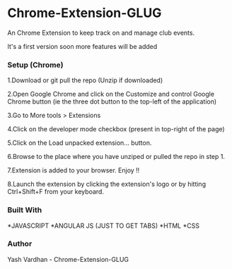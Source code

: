 # Chrome-Extension-GLUG

An Chrome Extension to keep track on and manage club events. 

It's a first version soon more features  will be added 



### Setup (Chrome)


1.Download or git pull the repo (Unzip if downloaded)

2.Open Google Chrome and click on the Customize and control Google Chrome button (ie the three dot button to the top-left of the application)

3.Go to More tools > Extensions

4.Click on the developer mode checkbox (present in top-right of the page)

5.Click on the Load unpacked extension... button.

6.Browse to the place where you have unziped or pulled the repo in step 1.

7.Extension is added to your browser. Enjoy !!
 
8.Launch the extension by clicking the extension's logo or by hitting Ctrl+Shift+F from your keyboard.

### Built With

*JAVASCRIPT
*ANGULAR JS (JUST TO GET TABS)
*HTML
*CSS

### Author

Yash Vardhan - Chrome-Extension-GLUG




